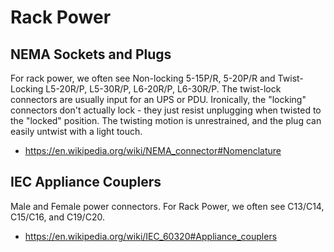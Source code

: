 # Rack Power

## NEMA Sockets and Plugs

For rack power, we often see Non-locking 5-15P/R, 5-20P/R and Twist-Locking L5-20R/P, L5-30R/P, L6-20R/P, L6-30R/P. The twist-lock connectors are usually input for an UPS or PDU. 
Ironically, the "locking" connectors don't actually lock - they just resist unplugging when twisted to the "locked" position. The twisting motion is unrestrained, and the plug can easily untwist with a light touch.

* https://en.wikipedia.org/wiki/NEMA_connector#Nomenclature

## IEC Appliance Couplers

Male and Female power connectors. For Rack Power, we often see C13/C14, C15/C16, and C19/C20.

* https://en.wikipedia.org/wiki/IEC_60320#Appliance_couplers
